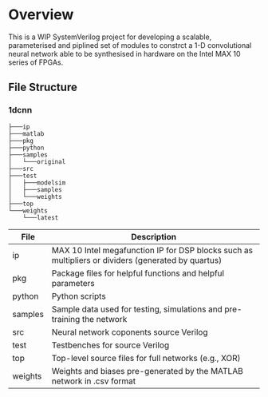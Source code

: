 # Overview

This is a WIP SystemVerilog project for developing a scalable, parameterised and piplined set of modules to constrct a 1-D convolutional neural network able to be synthesised in hardware on the Intel MAX 10 series of FPGAs.

## File Structure

### 1dcnn 
```
├───ip
├───matlab
├───pkg
├───python
├───samples
│   └───original
├───src
├───test
│   ├───modelsim
│   ├───samples
│   └───weights
├───top
└───weights
    └───latest
```

| File    | Description                                                                                        |
|---------|----------------------------------------------------------------------------------------------------|
| ip      | MAX 10 Intel megafunction IP for DSP blocks such as multipliers or dividers (generated by quartus) |
| pkg     | Package files for helpful functions and helpful parameters                                         |
| python  | Python scripts                                                                                     |
| samples | Sample data used for testing, simulations and pre-training the network                             |
| src     | Neural network coponents source Verilog                                                            |
| test    | Testbenches for source Verilog                                                                     |
| top     | Top-level source files for full networks (e.g., XOR)                                               |
| weights | Weights and biases pre-generated by the MATLAB network in .csv format                              | 
